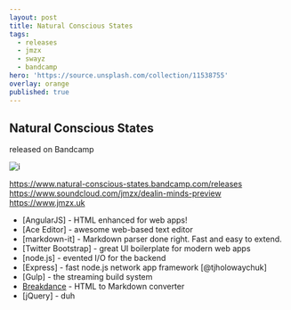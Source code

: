 ```yaml
---
layout: post
title: Natural Conscious States
tags:
  - releases
  - jmzx
  - swayz
  - bandcamp
hero: 'https://source.unsplash.com/collection/11538755'
overlay: orange
published: true
---
```


## Natural Conscious States
released on Bandcamp

![i](https://xjmzx.github.io/uploads/a2270818088_10.jpg)

https://www.natural-conscious-states.bandcamp.com/releases
https://www.soundcloud.com/jmzx/dealin-minds-preview
https://www.jmzx.uk


* [AngularJS] - HTML enhanced for web apps!
* [Ace Editor] - awesome web-based text editor
* [markdown-it] - Markdown parser done right. Fast and easy to extend.
* [Twitter Bootstrap] - great UI boilerplate for modern web apps
* [node.js] - evented I/O for the backend
* [Express] - fast node.js network app framework [@tjholowaychuk]
* [Gulp] - the streaming build system
* [Breakdance](https://breakdance.github.io/breakdance/) - HTML to Markdown converter
* [jQuery] - duh
